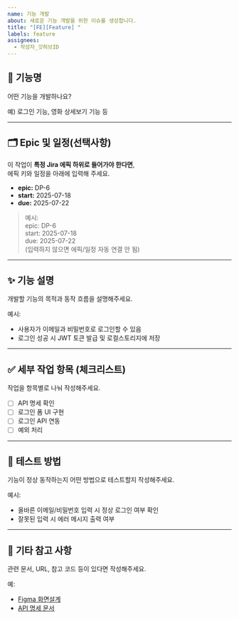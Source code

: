 ```yaml
---
name: 기능 개발
about: 새로운 기능 개발을 위한 이슈를 생성합니다.
title: "[FE][Feature] "
labels: feature
assignees: 
  - 작성자_깃허브ID
---
```


## 📌 기능명
어떤 기능을 개발하나요?

예) 로그인 기능, 영화 상세보기 기능 등

---

## 🗂️ Epic 및 일정(선택사항)
이 작업이 **특정 Jira 에픽 하위로 들어가야 한다면**,  
에픽 키와 일정을 아래에 입력해 주세요.

- **epic:** DP-6  
- **start:** 2025-07-18  
- **due:** 2025-07-22  

> 예시:  
> epic: DP-6  
> start: 2025-07-18  
> due: 2025-07-22  
> (입력하지 않으면 에픽/일정 자동 연결 안 됨)

---

## ✨ 기능 설명
개발할 기능의 목적과 동작 흐름을 설명해주세요.

예시:
- 사용자가 이메일과 비밀번호로 로그인할 수 있음  
- 로그인 성공 시 JWT 토큰 발급 및 로컬스토리지에 저장  

---

## ✅ 세부 작업 항목 (체크리스트)
작업을 항목별로 나눠 작성해주세요.

- [ ] API 명세 확인  
- [ ] 로그인 폼 UI 구현  
- [ ] 로그인 API 연동  
- [ ] 예외 처리  

---

## 🧪 테스트 방법
기능이 정상 동작하는지 어떤 방법으로 테스트할지 작성해주세요.

예시:
- 올바른 이메일/비밀번호 입력 시 정상 로그인 여부 확인  
- 잘못된 입력 시 에러 메시지 출력 여부  

---

## 📎 기타 참고 사항
관련 문서, URL, 참고 코드 등이 있다면 작성해주세요.

예:
- [Figma 화면설계](https://www.figma.com/...)  
- [API 명세 문서](https://api.example.com/docs)
